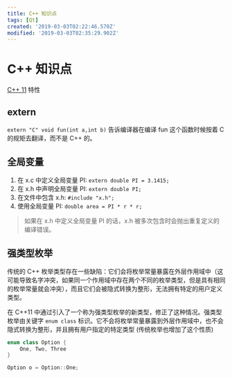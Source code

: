 ```yaml
---
title: C++ 知识点
tags: [Qt]
created: '2019-03-03T02:22:46.570Z'
modified: '2019-03-03T02:35:29.902Z'
---
```


# C++ 知识点
[C++ 11](http://blog.jobbole.com/44015/) 特性

## extern
`extern "C" void fun(int a,int b)` 告诉编译器在编译 fun 这个函数时候按着 C 的规矩去翻译，而不是 C++ 的。

## 全局变量
1. 在 x.c 中定义全局变量 PI: `extern double PI = 3.1415;`
2. 在 x.h 中声明全局变量 PI: `extern double PI;`
3. 在文件中包含 x.h: `#include "x.h";`
4. 使用全局变量 PI: `double area = PI * r * r;`

> 如果在 x.h 中定义全局变量 PI 的话，x.h 被多次包含时会抛出重复定义的编译错误。


## 强类型枚举

传统的 C++ 枚举类型存在一些缺陷：它们会将枚举常量暴露在外层作用域中（这可能导致名字冲突，如果同一个作用域中存在两个不同的枚举类型，但是具有相同的枚举常量就会冲突），而且它们会被隐式转换为整形，无法拥有特定的用户定义类型。

在 C++11 中通过引入了一个称为强类型枚举的新类型，修正了这种情况。强类型枚举由关键字 `enum class` 标识。它不会将枚举常量暴露到外层作用域中，也不会隐式转换为整形，并且拥有用户指定的特定类型 (传统枚举也增加了这个性质)
```cpp
enum class Option {
    One, Two, Three
}

Option o = Option::One;
```
